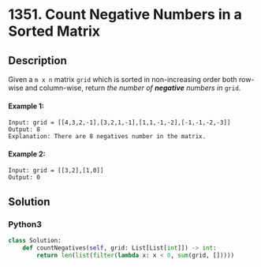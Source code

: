 # 1351. Count Negative Numbers in a Sorted Matrix

## Description
Given a `m x n` matrix `grid` which is sorted in non-increasing order both row-wise and column-wise, return *the number of **negative** numbers in* `grid`.

#### Example 1:
```
Input: grid = [[4,3,2,-1],[3,2,1,-1],[1,1,-1,-2],[-1,-1,-2,-3]]
Output: 8
Explanation: There are 8 negatives number in the matrix.
```

#### Example 2:
```
Input: grid = [[3,2],[1,0]]
Output: 0
```


## Solution

### Python3
```python
class Solution:
    def countNegatives(self, grid: List[List[int]]) -> int:
        return len(list(filter(lambda x: x < 0, sum(grid, []))))
```